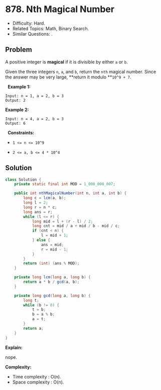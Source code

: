 # 878. Nth Magical Number

- Difficulty: Hard.
- Related Topics: Math, Binary Search.
- Similar Questions: .

## Problem

A positive integer is **magical** if it is divisible by either ```a``` or ```b```.

Given the three integers ```n```, ```a```, and ```b```, return the ```nth``` magical number. Since the answer may be very large, **return it modulo **```10^9 + 7```.

 
**Example 1:**

```
Input: n = 1, a = 2, b = 3
Output: 2
```

**Example 2:**

```
Input: n = 4, a = 2, b = 3
Output: 6
```

 
**Constraints:**


	
- ```1 <= n <= 10^9```
	
- ```2 <= a, b <= 4 * 10^4```



## Solution

```java
class Solution {
    private static final int MOD = 1_000_000_007;

    public int nthMagicalNumber(int n, int a, int b) {
        long c = lcm(a, b);
        long l = 2;
        long r = n * c;
        long ans = r;
        while (l <= r) {
            long mid = l + (r - l) / 2;
            long cnt = mid / a + mid / b - mid / c;
            if (cnt < n) {
                l = mid + 1;
            } else {
                ans = mid;
                r = mid - 1;
            }
        }
        return (int) (ans % MOD);
    }

    private long lcm(long a, long b) {
        return a * b / gcd(a, b);
    }

    private long gcd(long a, long b) {
        long t;
        while (b != 0) {
            t = b;
            b = a % b;
            a = t;
        }
        return a;
    }
}
```

**Explain:**

nope.

**Complexity:**

* Time complexity : O(n).
* Space complexity : O(n).
